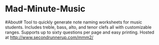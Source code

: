 Mad-Minute-Music
================

#About#
Tool to quickly generate note naming worksheets for music students.  Includes treble, bass, alto, and tenor clefs all with customizable ranges.  Supports up to sixty questions per page and easy printing.  Hosted at http://www.secondrunnerup.com/mmm2/
